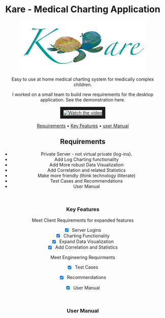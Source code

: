 <header>
	<h1>Kare - Medical Charting Application</h1>
  <div align="center">
    <img src="logo.png" width="400px"</img> 
</div>
</h1>

Easy to use at home medical charting system for medically complex children.

I worked on a small team to build new requirements for the desktop application. See the demonstration here. 
<div align = "center">
<a href="http://www.youtube.com/watch?feature=player_embedded&v=hgNUex33H38" target="_blank">
 <img src="http://img.youtube.com/vi/hgNUex33H38/mqdefault.jpg" alt="Watch the video" width="480" height="360" border="10" />
</a>
</div>

<nav>

<p>
	    <a href="#requirements">Requirements</a> •
   	    <a href="#key-features">Key Features</a> •
            <a href="#user-manual">user Manual</a> 
</p>
</nav>



<section id="requirements">

  <h1>Requirements</h1>
  <p>
	  <ul>
		  <li>Private Server - not virtual private (log-ins).</li>
		  <li>Add Log Charting functionality</li>
		  <li>Add More robust Data Visualization</li>
		  <li>Add Correlation and related Statistics</li>
		  <li>Make more friendly (think technology illiterate)</li>
		  <li>Test Cases and Recommendations</li>
		  <li>User Manual</li>
	  </ul>
  </p>
  <br/>
</section>


<section id="key-features">
  <!-- Demonstration GIF -->
  <article>
    <h1>Key Features</h1>
<p> Meet Client Requirements for expanded features </p>
	  
- [x] Server Logins
- [x] Charting Functionality
- [x] Expand Data Visualization
- [x] Add Correlation and Statistics

<p>Meet Engineering Requirments </p>

- [x] Test Cases
- [x] Recommendations
- [x] User Manual



  </article>
  <br/>
</section>

<section id="user-manual">
  <article>
    <h1>User Manual</h1>
    <p></p>


  </article>
  <br/>
</section>
